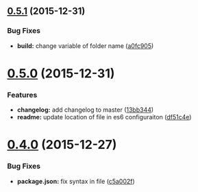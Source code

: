<a name="0.5.1"></a>
## [0.5.1](https://github.com/davinkevin/AngularStompDK/compare/v0.5.0...v0.5.1) (2015-12-31)


### Bug Fixes

* **build:** change variable of folder name ([a0fc905](https://github.com/davinkevin/AngularStompDK/commit/a0fc905))



<a name="0.5.0"></a>
# [0.5.0](https://github.com/davinkevin/AngularStompDK/compare/v0.4.1...v0.5.0) (2015-12-31)


### Features

* **changelog:** add changelog to master ([13bb344](https://github.com/davinkevin/AngularStompDK/commit/13bb344))
* **readme:** update location of file in es6 configuraiton ([df51c4e](https://github.com/davinkevin/AngularStompDK/commit/df51c4e))



<a name="0.4.0"></a>
# [0.4.0](https://github.com/davinkevin/AngularStompDK/compare/v0.3.4...v0.4.0) (2015-12-27)


### Bug Fixes

* **package.json:** fix syntax in file ([c5a002f](https://github.com/davinkevin/AngularStompDK/commit/c5a002f))


